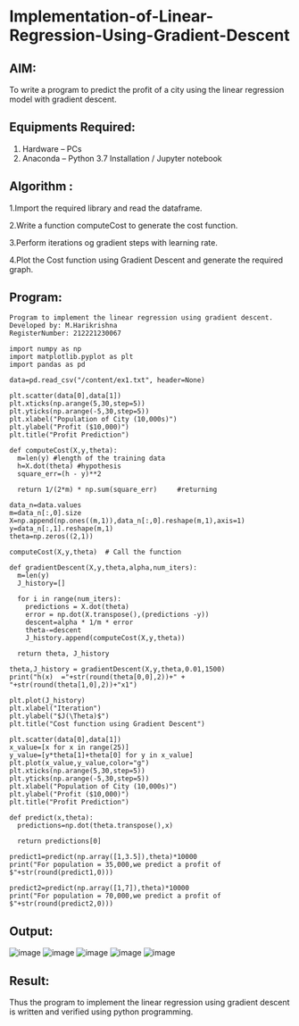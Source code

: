 # Implementation-of-Linear-Regression-Using-Gradient-Descent

## AIM:
To write a program to predict the profit of a city using the linear regression model with gradient descent.

## Equipments Required:
1. Hardware – PCs
2. Anaconda – Python 3.7 Installation / Jupyter notebook

## Algorithm :
1.Import the required library and read the dataframe.

2.Write a function computeCost to generate the cost function.

3.Perform iterations og gradient steps with learning rate.

4.Plot the Cost function using Gradient Descent and generate the required graph.
## Program:
```
Program to implement the linear regression using gradient descent.
Developed by: M.Harikrishna
RegisterNumber: 212221230067

import numpy as np
import matplotlib.pyplot as plt
import pandas as pd

data=pd.read_csv("/content/ex1.txt", header=None)

plt.scatter(data[0],data[1])
plt.xticks(np.arange(5,30,step=5))
plt.yticks(np.arange(-5,30,step=5))
plt.xlabel("Population of City (10,000s)")
plt.ylabel("Profit ($10,000)")
plt.title("Profit Prediction")

def computeCost(X,y,theta):
  m=len(y) #length of the training data
  h=X.dot(theta) #hypothesis
  square_err=(h - y)**2

  return 1/(2*m) * np.sum(square_err)     #returning

data_n=data.values
m=data_n[:,0].size
X=np.append(np.ones((m,1)),data_n[:,0].reshape(m,1),axis=1)
y=data_n[:,1].reshape(m,1)
theta=np.zeros((2,1))
 
computeCost(X,y,theta)  # Call the function

def gradientDescent(X,y,theta,alpha,num_iters):
  m=len(y)
  J_history=[]

  for i in range(num_iters):
    predictions = X.dot(theta)
    error = np.dot(X.transpose(),(predictions -y))
    descent=alpha * 1/m * error
    theta-=descent
    J_history.append(computeCost(X,y,theta))

  return theta, J_history

theta,J_history = gradientDescent(X,y,theta,0.01,1500)
print("h(x)  ="+str(round(theta[0,0],2))+" + "+str(round(theta[1,0],2))+"x1")

plt.plot(J_history)
plt.xlabel("Iteration")
plt.ylabel("$J(\Theta)$")
plt.title("Cost function using Gradient Descent")

plt.scatter(data[0],data[1])
x_value=[x for x in range(25)]
y_value=[y*theta[1]+theta[0] for y in x_value]
plt.plot(x_value,y_value,color="g")
plt.xticks(np.arange(5,30,step=5))
plt.yticks(np.arange(-5,30,step=5))
plt.xlabel("Population of City (10,000s)")
plt.ylabel("Profit ($10,000)")
plt.title("Profit Prediction")

def predict(x,theta):
  predictions=np.dot(theta.transpose(),x)

  return predictions[0]

predict1=predict(np.array([1,3.5]),theta)*10000
print("For population = 35,000,we predict a profit of $"+str(round(predict1,0)))

predict2=predict(np.array([1,7]),theta)*10000
print("For population = 70,000,we predict a profit of $"+str(round(predict2,0)))
```

## Output:
![image](https://user-images.githubusercontent.com/94882905/194996668-523cefcf-7462-43b4-826f-4bd26709ef45.png)
![image](https://user-images.githubusercontent.com/94882905/194996690-6636e336-33f5-4abd-bb34-340e83cfe905.png)
![image](https://user-images.githubusercontent.com/94882905/194996726-b7ec9a6f-7a8f-4d81-baa5-67ce31dd2f5a.png)
![image](https://user-images.githubusercontent.com/94882905/194996746-5667e255-a94f-45a6-b8a3-f6753a0325a2.png)
![image](https://user-images.githubusercontent.com/94882905/194996764-9172c258-47e3-4c7e-af49-0702a3f8f2c4.png)



## Result:
Thus the program to implement the linear regression using gradient descent is written and verified using python programming.
